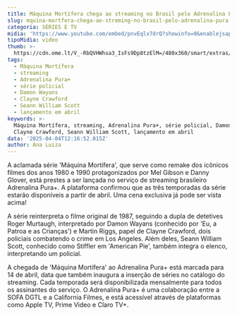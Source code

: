 ```yaml
---
title: Máquina Mortífera chega ao streaming no Brasil pelo Adrenalina Pura+
slug: mquina-mortfera-chega-ao-streming-no-brasil-pelo-adrenalina-pura
categoria: SÉRIES E TV
midia: 'https://www.youtube.com/embed/pnvEqlx7drQ?showinfo=0&enablejsapi=1'
tipoMidia: video
thumb: >-
  https://cdn.ome.lt/V_-RbQVHWhsa3_IsFs9Dp8tzElM=/480x360/smart/extras/conteudos/maquina-mortifera.webp
tags:
  - Máquina Mortífera
  - streaming
  - Adrenalina Pura+
  - série policial
  - Damon Wayans
  - Clayne Crawford
  - Seann William Scott
  - lançamento em abril
keywords: >-
  Máquina Mortífera, streaming, Adrenalina Pura+, série policial, Damon Wayans,
  Clayne Crawford, Seann William Scott, lançamento em abril
data: '2025-04-04T12:16:52.015Z'
author: Ana Luiza
---
```


A aclamada série 'Máquina Mortífera', que serve como remake dos icônicos filmes dos anos 1980 e 1990 protagonizados por Mel Gibson e Danny Glover, está prestes a ser lançada no serviço de streaming brasileiro Adrenalina Pura+. A plataforma confirmou que as três temporadas da série estarão disponíveis a partir de abril. Uma cena exclusiva já pode ser vista acima!

A série reinterpreta o filme original de 1987, seguindo a dupla de detetives Roger Murtaugh, interpretado por Damon Wayans (conhecido por 'Eu, a Patroa e as Crianças') e Martin Riggs, papel de Clayne Crawford, dois policiais combatendo o crime em Los Angeles. Além deles, Seann William Scott, conhecido como Stiffler em 'American Pie', também integra o elenco, interpretando um policial.

A chegada de 'Máquina Mortífera' ao Adrenalina Pura+ está marcada para 14 de abril, data que também inaugura a inserção de séries no catálogo do streaming. Cada temporada será disponibilizada mensalmente para todos os assinantes do serviço. O Adrenalina Pura+ é uma colaboração entre a SOFA DGTL e a California Filmes, e está acessível através de plataformas como Apple TV, Prime Video e Claro TV+.
